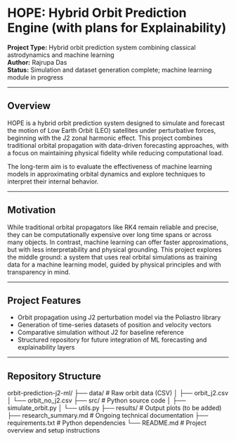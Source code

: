 # HOPE: Hybrid Orbit Prediction Engine (with plans for Explainability) 

**Project Type:** Hybrid orbit prediction system combining classical astrodynamics and machine learning  
**Author:** Rajrupa Das  
**Status:** Simulation and dataset generation complete; machine learning module in progress

---

## Overview

HOPE is a hybrid orbit prediction system designed to simulate and forecast the motion of Low Earth Orbit (LEO) satellites under perturbative forces, beginning with the J2 zonal harmonic effect. This project combines traditional orbital propagation with data-driven forecasting approaches, with a focus on maintaining physical fidelity while reducing computational load.

The long-term aim is to evaluate the effectiveness of machine learning models in approximating orbital dynamics and explore techniques to interpret their internal behavior.

---

## Motivation

While traditional orbital propagators like RK4 remain reliable and precise, they can be computationally expensive over long time spans or across many objects. In contrast, machine learning can offer faster approximations, but with less interpretability and physical grounding. This project explores the middle ground: a system that uses real orbital simulations as training data for a machine learning model, guided by physical principles and with transparency in mind.

---

## Project Features

- Orbit propagation using J2 perturbation model via the Poliastro library
- Generation of time-series datasets of position and velocity vectors
- Comparative simulation without J2 for baseline reference
- Structured repository for future integration of ML forecasting and explainability layers

---

## Repository Structure

orbit-prediction-j2-ml/
├── data/ # Raw orbit data (CSV)
│ ├── orbit_j2.csv
│ └── orbit_no_j2.csv
├── src/ # Python source code
│ ├── simulate_orbit.py
│ └── utils.py
├── results/ # Output plots (to be added)
├── research_summary.md # Ongoing technical documentation
├── requirements.txt # Python dependencies
└── README.md # Project overview and setup instructions


